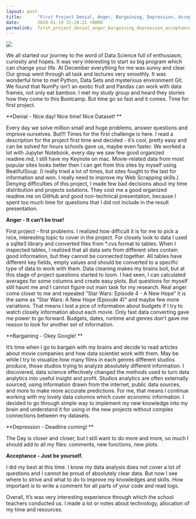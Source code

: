 ```yaml
---
layout: post
title:      "First Project Denial, Anger, Bargaining, Depression, Acceptance"
date:       2020-01-19 22:28:21 +0000
permalink:  first_project_denial_anger_bargaining_depression_acceptance
---
```



![](https://www.verywellmind.com/thmb/wqfAOm8OJS6S5535LAiwnBk7hEY=/500x0/filters:no_upscale():max_bytes(150000):strip_icc():format(webp)/4175361_color1-5c3b9069c9e77c0001c6c85f.pnghttp://)

We all started our journey to the word of Data Science full of enthusiasm, curiosity and hopes. It was very interesting to start so big program which can change your life. At December everything for me was sunny and clear. Our group went through all task and lectures very smoothly. It was wonderful time to met Python, Data Sets and mysterious environment Git. We found that NumPy isn’t an exotic fruit and Pandas can work with data frames, not only eat bamboo. I met my study group and heard they stories how they come to this Bootcamp. But time go so fast and it comes. Time for first project.

**Denial - Nice day! Nice time! Nice Dataset! **

Every day we solve million small and huge problems, answer questions and improve ourselves. But!!! Times for the first challenge is here. I read a description for the project first time and decided - it’s cool, pretty easy and can be solved for hours schools gave us, maybe even faster. We worked a lot with Jupyter Notebook, every day we saw few good organized readme.md, I still have my Keynote on mac.
Movie-related data from most popular sites looks better then I can get from this sites by myself using BeatifulSoup. (I really tried a lot of times, but sites fought to the last for information and won. I really need to improve my Web Scrapping skills.) Denying difficulties of this project, I made few bad decisions about my time distribution and projects solutions. They cost me a good organized readme.me on GitHub and good non-technical presentation, because I spent too much time for questions that I did not include in the result presentation.

**Anger - It can’t be true!**

First project - first problems. I realized how difficult it is for me to pick a nice, interesting topic to cover in the project. For closely look to data I used a sqlite3 library and converted files from *.cvs format to tables. When I inspected tables, I realized that all data sets from different sites contain good information, but they cannot be connected together. All tables have different key fields, empty values and should be converted to a specific type of data to work with them. Data cleaning makes my brains boil, but at this stage of project questions started to loom. I had seen, I can calculated averages for some columns and create easy plots. But questions for myself still haunt me and I cannot figure out main task for my research. Real anger come closer to me and repeated "Star Wars: Episode 4 - A New Hope” it is the same as “Star Wars: A New Hope (Episode 4)” and maybe few more variations. That means I lost a pice of information about budgets if I try to watch closely information about each movie. Only fast data converting gave me power to go forward. Budgets, dates, runtime and genres don’t gave me reason to look for another set of information. 

**Bargaining - Okey Google! **

It’s time when I go to bargain with my brains and decide to read articles about movie companies and how data scientist work with them. May be while I try to visualize how many films in each genres different studios produce, those studios trying to analyze absolutely different information. I discovered, data science effectively changed the methods used to turn data analytics into useful insight and profit. Studios analytics are often externally sourced, using information drawn from the internet, public data sources, and more to make more accurate predictions. For me, that means I continue working with my lovely data columns which cover economic information. I decided to go through simple way to implement my new knowledge into my brain and understand it for using in the new projects without complex connections between my datasets.

**Depression - Deadline coming! **

The Day is closer and closer, but I still want to do more and more, so much I should add to all my files: comments, new functions, new plots.

**Acceptance - Just be yourself.**

I did my best at this time. I know my data analysis does not cover a lot of questions and I cannot be proud of absolutely clear data. But now I see where to strive and what to do to improve my knowledges and skills. How important is to write a comment for all parts of your code and read logs.

Overall, It’s was very interesting experience through which the school teachers conducted us. I made a lot or notes about technology, allocation of my time and resources.

